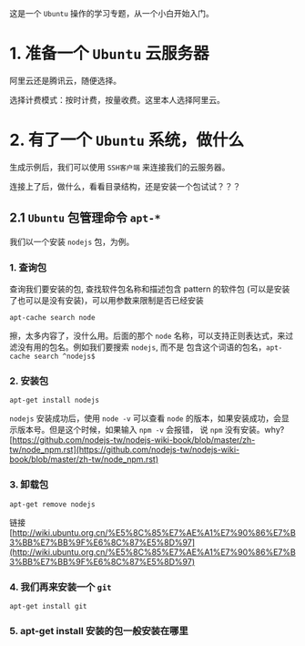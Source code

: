 这是一个 `Ubuntu` 操作的学习专题，从一个小白开始入门。

# 1. 准备一个 `Ubuntu` 云服务器

阿里云还是腾讯云，随便选择。

选择计费模式：按时计费，按量收费。这里本人选择阿里云。

# 2. 有了一个 `Ubuntu` 系统，做什么

生成示例后，我们可以使用 `SSH客户端` 来连接我们的云服务器。

连接上了后，做什么，看看目录结构，还是安装一个包试试？？？

## 2.1 `Ubuntu` 包管理命令 `apt-*`

我们以一个安装 `nodejs` 包，为例。

### 1. 查询包

查询我们要安装的包, 查找软件包名称和描述包含 pattern 的软件包 (可以是安装了也可以是没有安装)，可以用参数来限制是否已经安装

	apt-cache search node

擦，太多内容了，没什么用。后面的那个 `node` 名称，可以支持正则表达式，来过滤没有用的包名。例如我们要搜索 `nodejs`, 而不是
包含这个词语的包名，`apt-cache search ^nodejs$`

### 2. 安装包

	apt-get install nodejs

`nodejs` 安装成功后，使用 `node -v` 可以查看 `node` 的版本，如果安装成功，会显示版本号。但是这个时候，如果输入 `npm -v` 会报错，
说 `npm` 没有安装。why? 
[https://github.com/nodejs-tw/nodejs-wiki-book/blob/master/zh-tw/node_npm.rst](https://github.com/nodejs-tw/nodejs-wiki-book/blob/master/zh-tw/node_npm.rst)

### 3. 卸载包

	apt-get remove nodejs


链接  
[http://wiki.ubuntu.org.cn/%E5%8C%85%E7%AE%A1%E7%90%86%E7%B3%BB%E7%BB%9F%E6%8C%87%E5%8D%97](http://wiki.ubuntu.org.cn/%E5%8C%85%E7%AE%A1%E7%90%86%E7%B3%BB%E7%BB%9F%E6%8C%87%E5%8D%97)

### 4. 我们再来安装一个 `git`

	apt-get install git

### 5. apt-get install 安装的包一般安装在哪里

